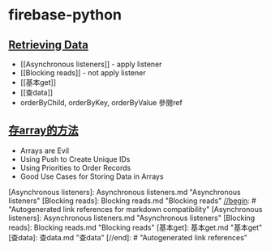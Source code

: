 # firebase-python

## [Retrieving Data](https://firebase.google.com/docs/database/admin/retrieve-data#python_6)
- [[Asynchronous listeners]] - apply listener
- [[Blocking reads]] - not apply listener
- [[基本get]]
- [[查data]] 
- orderByChild, orderByKey, orderByValue 參閱ref
## [存array的方法](https://firebase.googleblog.com/2014/04/best-practices-arrays-in-firebase.html)
- Arrays are Evil
- Using Push to Create Unique IDs
- Using Priorities to Order Records
- Good Use Cases for Storing Data in Arrays

[//begin]: # "Autogenerated link references for markdown compatibility"
[Asynchronous listeners]: Asynchronous listeners.md "Asynchronous listeners"
[Blocking reads]: Blocking reads.md "Blocking reads"
[//begin]: # "Autogenerated link references for markdown compatibility"
[Asynchronous listeners]: Asynchronous listeners.md "Asynchronous listeners"
[Blocking reads]: Blocking reads.md "Blocking reads"
[基本get]: 基本get.md "基本get"
[查data]: 查data.md "查data"
[//end]: # "Autogenerated link references"